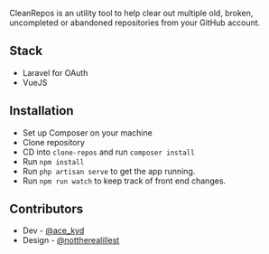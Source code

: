 CleanRepos is an utility tool to help clear out multiple old, broken, uncompleted or abandoned repositories from your GitHub account.

## Stack
* Laravel for OAuth
* VueJS

## Installation
* Set up Composer on your machine
* Clone repository
* CD into `clone-repos` and run `composer install`
* Run `npm install`
* Run `php artisan serve` to get the app running.
* Run `npm run watch` to keep track of front end changes.


## Contributors
* Dev - [@ace_kyd](https://twitter.com/ace_kyd)
* Design - [@nottherealillest](https://twitter.com/nottherealilest)
